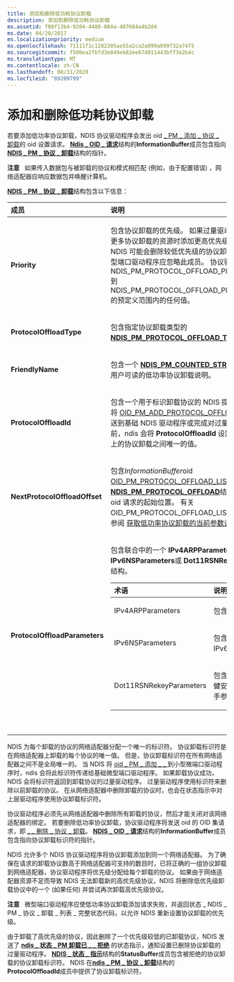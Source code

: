 ```yaml
---
title: 添加和删除低功耗协议卸载
description: 添加和删除低功耗协议卸载
ms.assetid: f00f13b4-9204-4480-884a-407684a4b2d4
ms.date: 04/20/2017
ms.localizationpriority: medium
ms.openlocfilehash: 71111f1c1282205ae55a2ca2a099a099732a74f5
ms.sourcegitcommit: f500ea2fbfd3e849eb82ee67d011443bff3e2b4c
ms.translationtype: MT
ms.contentlocale: zh-CN
ms.lasthandoff: 08/31/2020
ms.locfileid: "89209799"
---
```

# <a name="adding-and-deleting-low-power-protocol-offloads"></a>添加和删除低功耗协议卸载





若要添加低功率协议卸载，NDIS 协议驱动程序会发出 oid [ \_ PM \_ 添加 \_ 协议 \_ 卸载](./oid-pm-add-protocol-offload.md)的 oid 设置请求。 [**Ndis \_ OID \_ 请求**](/windows-hardware/drivers/ddi/ndis/ns-ndis-_ndis_oid_request)结构的**InformationBuffer**成员包含指向[**NDIS \_ PM \_ 协议 \_ 卸载**](/windows-hardware/drivers/ddi/ntddndis/ns-ntddndis-_ndis_pm_protocol_offload)结构的指针。

**注意**   如果传入数据包与被卸载的协议和模式相匹配 (例如，由于配置错误) ，网络适配器应响应数据包并唤醒计算机。

 

[**NDIS \_ PM \_ 协议 \_ 卸载**](/windows-hardware/drivers/ddi/ntddndis/ne-ntddndis-_ndis_pm_protocol_offload_type)结构包含以下信息：

<table>
<colgroup>
<col width="50%" />
<col width="50%" />
</colgroup>
<thead>
<tr class="header">
<th align="left">成员</th>
<th align="left">说明</th>
</tr>
</thead>
<tbody>
<tr class="odd">
<td align="left"><p><strong>Priority</strong></p></td>
<td align="left"><p>包含协议卸载的优先级。 如果过量驱动程序在没有可用于更多协议卸载的资源时添加更高优先级的协议卸载，NDIS 可能会删除较低优先级的协议卸载以释放资源。 微型端口驱动程序应忽略此成员。 协议驱动程序可提供从 NDIS_PM_PROTOCOL_OFFLOAD_PRIORITY_LOWEST 到 NDIS_PM_PROTOCOL_OFFLOAD_PRIORITY_HIGHEST 的预定义范围内的任何值。</p></td>
</tr>
<tr class="even">
<td align="left"><p><strong>ProtocolOffloadType</strong></p></td>
<td align="left"><p>包含指定协议卸载类型的 <a href="https://docs.microsoft.com/windows-hardware/drivers/ddi/ntddndis/ne-ntddndis-_ndis_pm_protocol_offload_type" data-raw-source="[&lt;strong&gt;NDIS_PM_PROTOCOL_OFFLOAD_TYPE&lt;/strong&gt;](/windows-hardware/drivers/ddi/ntddndis/ne-ntddndis-_ndis_pm_protocol_offload_type)"><strong>NDIS_PM_PROTOCOL_OFFLOAD_TYPE</strong></a> 值。</p></td>
</tr>
<tr class="odd">
<td align="left"><p><strong>FriendlyName</strong></p></td>
<td align="left"><p>包含一个 <a href="https://docs.microsoft.com/windows-hardware/drivers/ddi/ntddndis/ns-ntddndis-_ndis_pm_counted_string" data-raw-source="[&lt;strong&gt;NDIS_PM_COUNTED_STRING&lt;/strong&gt;](/windows-hardware/drivers/ddi/ntddndis/ns-ntddndis-_ndis_pm_counted_string)"><strong>NDIS_PM_COUNTED_STRING</strong></a> 结构，它包含用户可读的低功率协议卸载说明。</p></td>
</tr>
<tr class="even">
<td align="left"><p><strong>ProtocolOffloadId</strong></p></td>
<td align="left"><p>包含一个用于标识卸载协议的 NDIS 提供的值。 在 NDIS 将 <a href="/windows-hardware/drivers/network/oid-pm-add-protocol-offload" data-raw-source="[OID_PM_ADD_PROTOCOL_OFFLOAD](/windows-hardware/drivers/network/oid-pm-add-protocol-offload)">OID_PM_ADD_PROTOCOL_OFFLOAD</a> 的 OID 请求发送到基础 NDIS 驱动程序或完成对过量驱动程序的请求之前，ndis 会将 <strong>ProtocolOffloadId</strong> 设置为在网络适配器上的协议卸载之间唯一的值。</p></td>
</tr>
<tr class="odd">
<td align="left"><p><strong>NextProtocolOffloadOffset</strong></p></td>
<td align="left"><p>包含<em>InformationBuffer</em>oid <a href="/windows-hardware/drivers/network/oid-pm-protocol-offload-list" data-raw-source="[OID_PM_PROTOCOL_OFFLOAD_LIST](/windows-hardware/drivers/network/oid-pm-protocol-offload-list)">OID_PM_PROTOCOL_OFFLOAD_LIST</a>列表中的下一个<a href="https://docs.microsoft.com/windows-hardware/drivers/ddi/ntddndis/ns-ntddndis-_ndis_pm_protocol_offload" data-raw-source="[&lt;strong&gt;NDIS_PM_PROTOCOL_OFFLOAD&lt;/strong&gt;](/windows-hardware/drivers/ddi/ntddndis/ns-ntddndis-_ndis_pm_protocol_offload)"><strong>NDIS_PM_PROTOCOL_OFFLOAD</strong></a>结构的偏移量，即 oid 请求的起始位置。 有关 OID_PM_PROTOCOL_OFFLOAD_LIST 的详细信息，请参阅 <a href="obtaining-the-current-parameter-settings-of-low-power-protocol-offload.md" data-raw-source="[Obtaining the Current Parameter Settings of Low Power Protocol Offloads](obtaining-the-current-parameter-settings-of-low-power-protocol-offload.md)">获取低功率协议卸载的当前参数设置</a>。</p></td>
</tr>
<tr class="even">
<td align="left"><p><strong>ProtocolOffloadParameters</strong></p></td>
<td align="left"><p>包含联合中的一个 <strong>IPv4ARPParameters</strong>、 <strong>IPv6NSParameters</strong>或 <strong>Dot11RSNRekeyParameters</strong> 结构。</p>
<p></p>
<table>
<colgroup>
<col width="50%" />
<col width="50%" />
</colgroup>
<thead>
<tr class="header">
<th align="left">术语</th>
<th align="left">说明</th>
</tr>
</thead>
<tbody>
<tr class="odd">
<td align="left"><p>IPv4ARPParameters</p></td>
<td align="left"><p>包含 IPv4 ARP 参数。</p></td>
</tr>
<tr class="even">
<td align="left"><p>IPv6NSParameters</p></td>
<td align="left"><p>包含 (NS) 参数的 IPv6 邻居请求。</p></td>
</tr>
<tr class="odd">
<td align="left"><p>Dot11RSNRekeyParameters</p></td>
<td align="left"><p>包含 IEEE 802.11 稳健安全网络 (RSN) 握手参数</p></td>
</tr>
</tbody>
</table>
<p> </p></td>
</tr>
</tbody>
</table>

 

NDIS 为每个卸载的协议的网络适配器分配一个唯一的标识符。 协议卸载标识符是在网络适配器上卸载的每个协议的唯一值。 但是，协议卸载标识符在所有网络适配器之间不是全局唯一的。 当 NDIS 将 [oid \_ PM \_ 添加 \_ \_ ](./oid-pm-add-protocol-offload.md) 到小型微端口驱动程序时，ndis 会将此标识符传递给基础微型端口驱动程序。 如果卸载协议成功，NDIS 会将标识符返回到卸载协议的过量驱动程序。 过量驱动程序使用标识符来删除以前卸载的协议。 在从网络适配器中删除卸载的协议时，也会在状态指示中对上层驱动程序使用协议卸载标识符。

协议驱动程序必须先从网络适配器中删除所有卸载的协议，然后才能关闭对该网络适配器的绑定。 若要删除低功率协议卸载，协议驱动程序将发送 oid 的 OID 集请求，即 [ \_ \_ 删除 \_ 协议 \_ 卸载](./oid-pm-remove-protocol-offload.md)。 [**NDIS \_ OID \_ 请求**](/windows-hardware/drivers/ddi/ndis/ns-ndis-_ndis_oid_request)结构的**InformationBuffer**成员包含指向协议卸载标识符的指针。

NDIS 允许多个 NDIS 协议驱动程序将协议卸载添加到同一个网络适配器。 为了确保在请求的卸载协议数高于网络适配器可支持的数目时，已将正确的一组协议卸载到网络适配器，协议驱动程序将优先级分配给每个卸载的协议。 如果由于网络适配器资源不足而导致 NDIS 无法卸载新的高优先级协议，NDIS 将删除低优先级卸载协议中的一个 (如果任何) 并尝试再次卸载高优先级协议。

**注意**   微型端口驱动程序应使低功率协议卸载添加请求失败，并返回状态 \_ NDIS \_ PM \_ 协议 \_ 卸载 \_ 列表 \_ 完整状态代码，以允许 NDIS 重新设置协议卸载的优先级。

 

由于卸载了高优先级的协议，因此删除了一个优先级较低的已卸载协议，NDIS 发送了 [**ndis \_ 状态 \_ PM 卸载已 \_ \_ 拒绝**](./ndis-status-pm-offload-rejected.md) 的状态指示，通知设置已删除协议卸载的过量驱动程序。 [**NDIS \_ 状态 \_ 指示**](/windows-hardware/drivers/ddi/ndis/ns-ndis-_ndis_status_indication)结构的**StatusBuffer**成员包含被拒绝的协议卸载的协议卸载标识符。 NDIS 在[**ndis \_ PM \_ 协议 \_ 卸载**](/windows-hardware/drivers/ddi/ntddndis/ns-ntddndis-_ndis_pm_protocol_offload)结构的**ProtocolOffloadId**成员中提供了协议卸载标识符。

 

